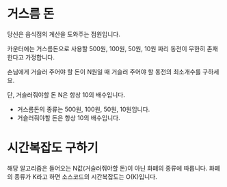 # 거스름 돈

당신은 음식점의 계산을 도와주는 점원입니다.

카운터에는 거스름돈으로 사용할 500원, 100원, 50원, 10원 짜리 동전이 무한히 존재한다고 가정합니다.

손님에게 거슬러 주어야 할 돈이 N원일 때 거슬러 주어야 할 동전의 최소개수를 구하세요.

단, 거슬러줘야할 돈 N은 항상 10의 배수입니다.

- 거스름돈의 종류는 500원, 100원, 50원, 10원입니다.
- 거슬러줘야할 돈은 항상 10의 배수입니다.

# 시간복잡도 구하기

해당 알고리즘은 들어오는 N값(거슬러줘야할 돈)이 아닌 화폐의 종류에 따릅니다.
화폐의 종류가 K라고 하면 소스코드의 시간복잡도는 O(K)입니다.
